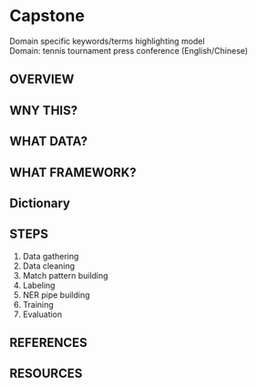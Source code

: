 # Capstone
Domain specific keywords/terms highlighting model <br>
Domain: tennis tournament press conference (English/Chinese)


## OVERVIEW



## WNY THIS?




## WHAT DATA?




## WHAT FRAMEWORK?




## Dictionary




## STEPS
1. Data gathering
2. Data cleaning
3. Match pattern building
4. Labeling
5. NER pipe building
6. Training
7. Evaluation





## REFERENCES
[]()

## RESOURCES
[]()